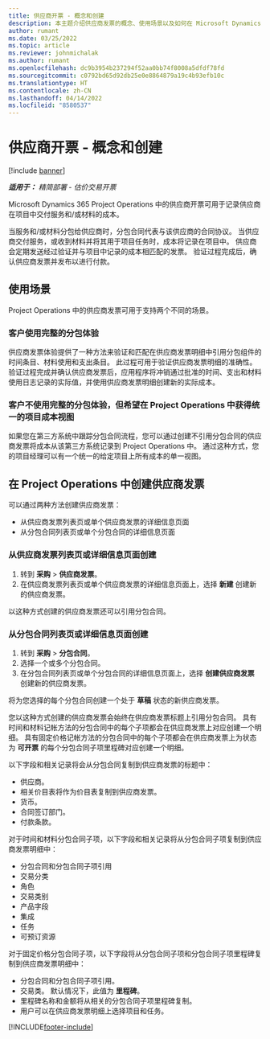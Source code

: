 ```yaml
---
title: 供应商开票 - 概念和创建
description: 本主题介绍供应商发票的概念、使用场景以及如何在 Microsoft Dynamics 365 Project Operations 中创建供应商发票。
author: rumant
ms.date: 03/25/2022
ms.topic: article
ms.reviewer: johnmichalak
ms.author: rumant
ms.openlocfilehash: dc9b3954b237294f52aa0bb74f8008a5dfdf78fd
ms.sourcegitcommit: c0792bd65d92db25e0e8864879a19c4b93efb10c
ms.translationtype: HT
ms.contentlocale: zh-CN
ms.lasthandoff: 04/14/2022
ms.locfileid: "8580537"
---
```

# <a name="vendor-invoicing---concept-and-creation"></a>供应商开票 - 概念和创建

[!include [banner](../../includes/dataverse-preview.md)]

_**适用于：** 精简部署 - 估价交易开票_

Microsoft Dynamics 365 Project Operations 中的供应商开票可用于记录供应商在项目中交付服务和/或材料的成本。

当服务和/或材料分包给供应商时，分包合同代表与该供应商的合同协议。 当供应商交付服务，或收到材料并将其用于项目任务时，成本将记录在项目中。 供应商会定期发送经过验证并与项目中记录的成本相匹配的发票。 验证过程完成后，确认供应商发票并发布以进行付款。

## <a name="scenarios-for-use"></a>使用场景

Project Operations 中的供应商发票可用于支持两个不同的场景。

### <a name="customers-use-the-full-subcontracting-experiences"></a>客户使用完整的分包体验

供应商发票体验提供了一种方法来验证和匹配在供应商发票明细中引用分包组件的时间条目、材料使用和支出条目。 此过程可用于验证供应商发票明细的准确性。 验证过程完成并确认供应商发票后，应用程序将冲销通过批准的时间、支出和材料使用日志记录的实际值，并使用供应商发票明细创建新的实际成本。

### <a name="customers-dont-use-the-full-subcontracting-experiences-but-want-to-have-a-unified-view-of-costs-on-projects-in-project-operations"></a>客户不使用完整的分包体验，但希望在 Project Operations 中获得统一的项目成本视图

如果您在第三方系统中跟踪分包合同流程，您可以通过创建不引用分包合同的供应商发票将成本从该第三方系统记录到 Project Operations 中。 通过这种方式，您的项目经理可以有一个统一的给定项目上所有成本的单一视图。

## <a name="creation-of-vendor-invoices-in-project-operations"></a>在 Project Operations 中创建供应商发票

可以通过两种方法创建供应商发票：

- 从供应商发票列表页或单个供应商发票的详细信息页面
- 从分包合同列表页或单个分包合同的详细信息页面

### <a name="creation-from-the-vendor-invoice-list-page-or-details-page"></a>从供应商发票列表页或详细信息页面创建

1. 转到 **采购** \> **供应商发票**。
2. 在供应商发票列表页或单个供应商发票的详细信息页面上，选择 **新建** 创建新的供应商发票。

以这种方式创建的供应商发票还可以引用分包合同。

### <a name="creation-from-the-subcontract-list-page-or-details-page"></a>从分包合同列表页或详细信息页面创建

1. 转到 **采购** \> **分包合同**。
2. 选择一个或多个分包合同。
3. 在分包合同列表页或单个分包合同的详细信息页面上，选择 **创建供应商发票** 创建新的供应商发票。

将为您选择的每个分包合同创建一个处于 **草稿** 状态的新供应商发票。

您以这种方式创建的供应商发票会始终在供应商发票标题上引用分包合同。 具有时间和材料记帐方法的分包合同中的每个子项都会在供应商发票上对应创建一个明细。 具有固定价格记帐方法的分包合同中的每个子项都会在供应商发票上为状态为 **可开票** 的每个分包合同子项里程碑对应创建一个明细。

以下字段和相关记录将会从分包合同复制到供应商发票的标题中：

- 供应商。
- 相关价目表将作为价目表复制到供应商发票。
- 货币。
- 合同签订部门。
- 付款条款。

对于时间和材料分包合同子项，以下字段和相关记录将从分包合同子项复制到供应商发票明细中：

- 分包合同和分包合同子项引用
- 交易分类
- 角色
- 交易类别
- 产品字段
- 集成
- 任务
- 可预订资源

对于固定价格分包合同子项，以下字段将从分包合同子项和分包合同子项里程碑复制到供应商发票明细中：

- 分包合同和分包合同子项引用。
- 交易类。 默认情况下，此值为 **里程碑**。
- 里程碑名称和金额将从相关的分包合同子项里程碑复制。
- 用户可以在供应商发票明细上选择项目和任务。

[!INCLUDE[footer-include](../../includes/footer-banner.md)]
